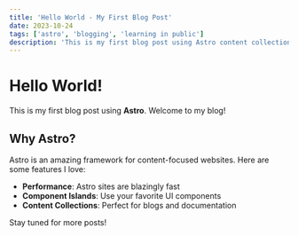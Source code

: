 ```yaml
---
title: 'Hello World - My First Blog Post'
date: 2023-10-24
tags: ['astro', 'blogging', 'learning in public']
description: 'This is my first blog post using Astro content collections.'
---
```


# Hello World!

This is my first blog post using **Astro**. Welcome to my blog!

## Why Astro?

Astro is an amazing framework for content-focused websites. Here are some features I love:

-   **Performance**: Astro sites are blazingly fast
-   **Component Islands**: Use your favorite UI components
-   **Content Collections**: Perfect for blogs and documentation

Stay tuned for more posts!
